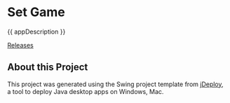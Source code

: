 # Set Game

{{ appDescription }}

[Releases](https://github.com/Mari-Rzepka/set-game/releases)

## About this Project

This project was generated using the Swing project template from [jDeploy](https://www.jdeploy.com), a tool to deploy Java desktop apps on Windows, Mac.